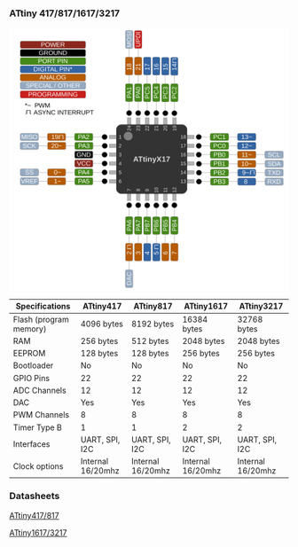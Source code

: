 ### ATtiny 417/817/1617/3217
![x17 Pin Mapping](ATtiny_x17.gif "Arduino Pin Mapping for ATtiny x17")

 Specifications |  ATtiny417  |  ATtiny817  |    ATtiny1617   |   ATtiny3217
------------ | ------------- | ------------- | ------------- | -------------
Flash (program memory)   | 4096 bytes| 8192 bytes | 16384 bytes | 32768 bytes 
RAM  | 256 bytes | 512 bytes | 2048 bytes | 2048 bytes 
EEPROM | 128 bytes | 128 bytes | 256 bytes | 256 bytes
Bootloader | No | No | No | No 
GPIO Pins | 22 | 22 | 22 | 22 
ADC Channels | 12 | 12 | 12 | 12 
DAC | Yes | Yes | Yes | Yes
PWM Channels | 8 | 8 | 8 | 8 
Timer Type B | 1 | 1 | 2 | 2 
Interfaces | UART, SPI, I2C | UART, SPI, I2C | UART, SPI, I2C | UART, SPI, I2C 
Clock options | Internal 16/20mhz | Internal 16/20mhz | Internal 16/20mhz | Internal 16/20mhz 

### Datasheets
[ATtiny417/817](http://ww1.microchip.com/downloads/en/DeviceDoc/Atmel-42721-ATtiny417-814-816-817_Complete.pdf)

[ATtiny1617/3217](http://ww1.microchip.com/downloads/en/devicedoc/attiny3217_1617-data-sheet-40001999b.pdf)
